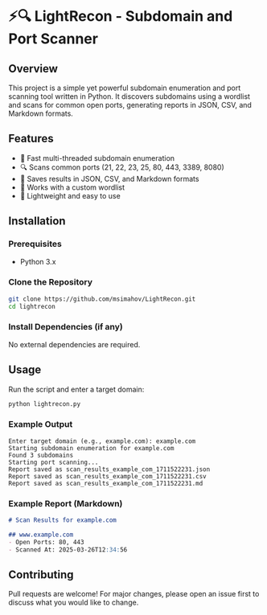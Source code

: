 # ⚡🔍 LightRecon - Subdomain and Port Scanner

## Overview
This project is a simple yet powerful subdomain enumeration and port scanning tool written in Python. It discovers subdomains using a wordlist and scans for common open ports, generating reports in JSON, CSV, and Markdown formats.

## Features
- 🔄 Fast multi-threaded subdomain enumeration
- 🔍 Scans common ports (21, 22, 23, 25, 80, 443, 3389, 8080)
- 📄 Saves results in JSON, CSV, and Markdown formats
- 📂 Works with a custom wordlist
- 🚀 Lightweight and easy to use

## Installation
### Prerequisites
- Python 3.x

### Clone the Repository
```sh
git clone https://github.com/msimahov/LightRecon.git
cd lightrecon
```

### Install Dependencies (if any)
No external dependencies are required.

## Usage
Run the script and enter a target domain:
```sh
python lightrecon.py
```

### Example Output
```
Enter target domain (e.g., example.com): example.com
Starting subdomain enumeration for example.com
Found 3 subdomains
Starting port scanning...
Report saved as scan_results_example_com_1711522231.json
Report saved as scan_results_example_com_1711522231.csv
Report saved as scan_results_example_com_1711522231.md
```

### Example Report (Markdown)
```md
# Scan Results for example.com

## www.example.com
- Open Ports: 80, 443
- Scanned At: 2025-03-26T12:34:56
```

## Contributing
Pull requests are welcome! For major changes, please open an issue first to discuss what you would like to change.


